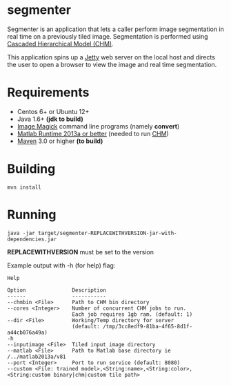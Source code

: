 [chm]: http://www.sci.utah.edu/software/chm.html
[imagemagick]: http://www.imagemagick.org/
[matlabruntime]: http://www.mathworks.com/products/compiler/mcr/
[jetty]: http://eclipse.org/jetty/
[maven]: http://maven.apache.org/

segmenter
=====================

Segmenter is an application that lets a caller perform image
segmentation in real time on a previously tiled image.  Segmentation is
performed using [Cascaded Hierarchical Model (CHM)][chm].  

This application spins up a [Jetty][jetty] web server on the local host and 
directs the user to open a browser to view the image and real time segmentation.


Requirements
============

* Centos 6+ or Ubuntu 12+ 
* Java 1.6+ **(jdk to build)**
* [Image Magick][imagemagick] command line programs (namely **convert**)
* [Matlab Runtime 2013a or better][matlabruntime] (needed to run [CHM][chm])
* [Maven][maven] 3.0 or higher **(to build)**


Building
========

    mvn install

Running
=======

    java -jar target/segmenter-REPLACEWITHVERSION-jar-with-dependencies.jar

**REPLACEWITHVERSION** must be set to the version

Example output with -h (for help) flag:

    Help

    Option               Description                           
    ------               -----------                           
    --chmbin <File>      Path to CHM bin directory             
    --cores <Integer>    Number of concurrent CHM jobs to run. 
                         Each job requires 1gb ram. (default: 1)                                  
    --dir <File>         Working/Temp directory for server     
                         (default: /tmp/3cc8edf9-81ba-4f65-8d1f-a44cb076a49a)
    -h                                                         
    --inputimage <File>  Tiled input image directory           
    --matlab <File>      Path to Matlab base directory ie /../matlab2013a/v81 
    --port <Integer>     Port to run service (default: 8080)   
    --custom <File: trained model>,<String:name>,<String:color>,<String:custom binary|chm|custom tile path>
    